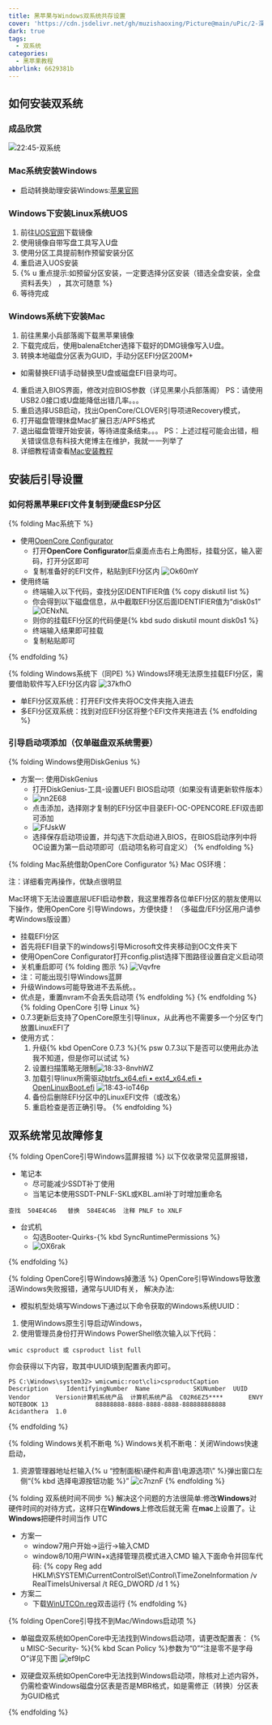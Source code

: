```yaml
---
title: 黑苹果与Windows双系统共存设置
cover: 'https://cdn.jsdelivr.net/gh/muzishaoxing/Picture@main/uPic/2-深林里的小鹿.png'
dark: true
tags:
  - 双系统
categories:
  - 黑苹果教程
abbrlink: 6629381b
---
```


## 如何安装双系统
### 成品欣赏
![22:45-双系统](https://cdn.jsdelivr.net/gh/muzishaoxing/Picture@main/shaoxing/20210908/22:45-双系统.png)
### Mac系统安装Windows
- 启动转换助理安装Windows:[苹果官网](https://support.apple.com/zh-cn/guide/bootcamp-assistant/toc/mac) 

### Windows下安装Linux系统UOS
1. 前往[UOS官网]()下载镜像
2. 使用镜像自带写盘工具写入U盘
3. 使用分区工具提前制作预留安装分区
4. 重启进入UOS安装
5. {% u 重点提示:如预留分区安装，一定要选择分区安装（错选全盘安装，全盘资料丢失） ，其次可随意 %}
6. 等待完成

### Windows系统下安装Mac
1. 前往黑果小兵部落阁下载黑苹果镜像
2. 下载完成后，使用balenaEtcher选择下载好的DMG镜像写入U盘。
3. 转换本地磁盘分区表为GUID，手动分区EFI分区200M+
 - 如需替换EFI请手动替换至U盘或磁盘EFI目录均可。
4. 重启进入BIOS界面，修改对应BIOS参数（详见黑果小兵部落阁）
PS：请使用USB2.0接口或U盘能降低出错几率。。。
5. 重启选择USB启动，找出OpenCore/CLOVER引导项进Recovery模式，
6. 打开磁盘管理抹盘Mac扩展日志/APFS格式
7. 退出磁盘管理开始安装，等待进度条结束。。。
PS：上述过程可能会出错，相关错误信息有科技大佬博主在维护，我就一一列举了
8. 详细教程请查看[Mac安装教程](https://hackintool.vercel.app/2/index.html)

## 安装后引导设置
### 如何将黑苹果EFI文件复制到硬盘ESP分区
{% folding Mac系统下 %}
- 使用[OpenCore Configurator](https://macwk.com/soft/opencore-configurator)
  - 打开**OpenCore Configurator**后桌面点击右上角图标，挂载分区，输入密码，打开分区即可
  - 复制准备好的EFI文件，粘贴到EFI分区内
  ![Ok60mY](https://cdn.jsdelivr.net/gh/muzishaoxing/Picture@main/uPic/Ok60mY.jpg)
- 使用终端
  - 终端输入以下代码，查找分区IDENTIFIER值
  {% copy diskutil list %}
  - 你会得到以下磁盘信息，从中截取EFI分区后面IDENTIFIER值为“disk0s1”
  ![OENxNL](https://cdn.jsdelivr.net/gh/muzishaoxing/Picture@main/uPic/OENxNL.png)
  - 则你的挂载EFI分区的代码便是{% kbd sudo diskutil mount disk0s1 %} 
  - 终端输入结果即可挂载
  - 复制粘贴即可

{% endfolding %}

{% folding Windows系统下（同PE) %}
Windows环境无法原生挂载EFI分区，需要借助软件写入EFI分区内容
![37kfhO](https://cdn.jsdelivr.net/gh/muzishaoxing/Picture@main/uPic/37kfhO.jpg)
- 单EFI分区双系统：打开EFI文件夹将OC文件夹拖入进去
- 多EFI分区双系统：找到对应EFI分区将整个EFI文件夹拖进去
{% endfolding %}

### 引导启动项添加（仅单磁盘双系统需要）
{% folding Windows使用DiskGenius %}
- 方案一: 使用DiskGenius
  - 打开DiskGenius-工具-设置UEFI BIOS启动项（如果没有请更新软件版本）
  - ![nn2E68](https://cdn.jsdelivr.net/gh/muzishaoxing/Picture@main/uPic/nn2E68.jpg)
  - 点击添加，选择刚才复制的EFI分区中目录EFI-OC-OPENCORE.EFI双击即可添加
  - ![FfJskW](https://cdn.jsdelivr.net/gh/muzishaoxing/Picture@main/uPic/FfJskW.jpg)
  - 选择保存启动项设置，并勾选下次启动进入BIOS，在BIOS启动序列中将OC设置为第一启动项即可（启动项名称可自定义）
  {% endfolding %}

{% folding Mac系统借助OpenCore Configurator %}
Mac OS环境：

注：详细看完再操作，优缺点很明显

Mac环境下无法设置底层UEFI启动参数，我这里推荐各位单EFI分区的朋友使用以下操作，使用OpenCore 引导Windows，方便快捷！
（多磁盘/EFI分区用户请参考Windows版设置）
- 挂载EFI分区
- 首先将EFI目录下的windows引导Microsoft文件夹移动到OC文件夹下
- 使用OpenCore Configurator打开config.plist选择下图路径设置自定义启动项
- 关机重启即可
{% folding 图示 %}
![Vqvfre](https://cdn.jsdelivr.net/gh/muzishaoxing/Picture@main/uPic/Vqvfre.jpg)
- 注：可能出现引导Windows蓝屏
- 升级Windows可能导致进不去系统。。
- 优点是，重置nvram不会丢失启动项
{% endfolding %}
{% endfolding %} 
{% folding OpenCore 引导 Linux %}
- 0.7.3更新后支持了OpenCore原生引导linux，从此再也不需要多一个分区专门放置LinuxEFI了
- 使用方式：
  1. 升级{% kbd OpenCore 0.7.3 %}{% psw 0.7.3以下是否可以使用此办法我不知道，但是你可以试试 %}
  2. 设置扫描策略无限制![18:33-8nvhWZ](https://cdn.jsdelivr.net/gh/muzishaoxing/Picture@main/shaoxing/20210911/18:33-8nvhWZ.png)
  3. 加载引导linux所需驱动[btrfs_x64.efi • ext4_x64.efi • OpenLinuxBoot.efi](https://github.com/acidanthera/OcBinaryData)
    ![18:43-ioT46p](https://cdn.jsdelivr.net/gh/muzishaoxing/Picture@main/shaoxing/20210911/18:43-ioT46p.png)
  4. 备份后删除EFI分区中的LinuxEFI文件（或改名）
  5. 重启检查是否正确引导。
    {% endfolding %}
## 双系统常见故障修复

{% folding OpenCore引导Windows蓝屏报错 %}
以下仅收录常见蓝屏报错，
- 笔记本
  - 尽可能减少SSDT补丁使用
  - 当笔记本使用SSDT-PNLF-SKL或KBL.aml补丁时增加重命名
```
查找  504E4C46   替换  584E4C46  注释 PNLF to XNLF
```

- 台式机
  - 勾选Booter-Quirks-{% kbd SyncRuntimePermissions %}
  - ![OX6rak](https://cdn.jsdelivr.net/gh/muzishaoxing/Picture@main/uPic/OX6rak.png)


{% endfolding %}

{% folding OpenCore引导Windows掉激活 %}
OpenCore引导Windows导致激活Windows失败报错，通常与UUID有关，
解决办法:
- 模拟机型处填写Windows下通过以下命令获取的Windows系统UUID：
1. 使用Windows原生引导启动Windows，
2. 使用管理员身份打开Windows PowerShell依次输入以下代码：
``` 
wmic csproduct 或 csproduct list full
```
你会获得以下内容，取其中UUID填到配置表内即可。
``` 
PS C:\Windows\system32> wmicwmic:root\cli>csproductCaption         Description     IdentifyingNumber  Name            SKUNumber  UUID                                  Vendor       Version计算机系统产品  计算机系统产品  C02R6EZ5****       ENVY NOTEBOOK 13             88888888-8888-8888-8888-888888888888  Acidanthera  1.0
```
{% endfolding %}

{% folding Windows关机不断电 %}
Windows关机不断电：关闭Windows快速启动，
1. 资源管理器地址栏输入{% u “控制面板\硬件和声音\电源选项\” %}弹出窗口左侧“{% kbd 选择电源按钮功能 %}”
![c7nznF](https://cdn.jsdelivr.net/gh/muzishaoxing/Picture@main/uPic/c7nznF.jpg)
{% endfolding %} 

{% folding 双系统时间不同步 %}
解决这个问题的方法很简单:修改**Windows**对硬件时间的对待方式，这样只在**Windows**上修改后就无需 在**mac**上设置了。让 **Windows**把硬件时间当作 UTC
- 方案一 
  - window7用户开始->运行->输入CMD 
  - window8/10用户WIN+x选择管理员模式进入CMD 输入下面命令并回车代码:
  {% copy Reg add HKLM\SYSTEM\CurrentControlSet\Control\TimeZoneInformation /v RealTimeIsUniversal /t REG_DWORD /d 1   %} 
- 方案二
  - 下载[WinUTCOn.reg](https://pan.bilnn.com/s/6aWEfL)双击运行
  {% endfolding %}

{% folding OpenCore引导找不到Mac/Windows启动项 %}
- 单磁盘双系统如OpenCore中无法找到Windows启动项，请更改配置表：
{% u MISC-Security- %}{% kbd Scan Policy %}参数为“0”“注是零不是字母O”详见下图
![ef9IpC](https://cdn.jsdelivr.net/gh/muzishaoxing/Picture@main/uPic/ef9IpC.jpg)

- 双硬盘双系统如OpenCore中无法找到Windows启动项，除核对上述内容外，仍需检查Windows磁盘分区表是否是MBR格式，如是需修正（转换）分区表为GUID格式

{% endfolding %}